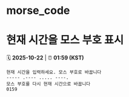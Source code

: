 # morse_code
# 현재 시간을 모스 부호 표시
<!-- MORSE_TIME_START -->
🗓️ **2025-10-22** | ⏰ **01:59 (KST)**

```
현재 시간을 입력하세요. 모스 부호로 바꿉니다
----- .---- ..... ----.
모스 부호를 다시 현재 시간으로 바꿉니다
0159
```
<!-- MORSE_TIME_END -->
